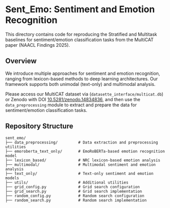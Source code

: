# Sent_Emo: Sentiment and Emotion Recognition

This directory contains code for reproducing the Stratified and Multitask baselines for sentiment/emotion classification tasks from the MultiCAT paper (NAACL Findings 2025).

## Overview

We introduce multiple approaches for sentiment and emotion recognition, ranging from lexicon-based methods to deep learning architectures. Our framework supports both unimodal (text-only) and multimodal analysis.

Please access our MultiCAT dataset via (`datasette_interface/multicat.db`) or Zenodo with DOI [10.5281/zenodo.14834836](https://doi.org/10.5281/zenodo.14834836), and then use the `data_preprocessing` module to extract and prepare the data for sentiment/emotion classification tasks.

## Repository Structure

```
sent_emo/
├── data_preprocessing/         # Data extraction and preprocessing utilities
├── emoroberta_text_only/       # EmoRoBERTa-based emotion recognition model
├── lexicon_based/              # NRC lexicon-based emotion analysis
├── multimodal/                 # Multimodal sentiment and emotion analysis
├── text_only/                  # Text-only sentiment and emotion models
├── utils/                      # Additional utilities
├── grid_config.py              # Grid search configuration
├── grid_search.py              # Grid search implementation
├── random_config.py            # Random search configuration
├── random_search.py            # Random search implementation
```